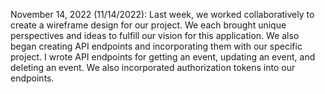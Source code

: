 November 14, 2022 (11/14/2022):
Last week, we worked collaboratively to create a wireframe design for our project. We each brought unique perspectives and ideas to fulfill our vision for this application. We also began creating API endpoints and incorporating them with our specific project. I wrote API endpoints for getting an event, updating an event, and deleting an event. We also incorporated authorization tokens into our endpoints.

